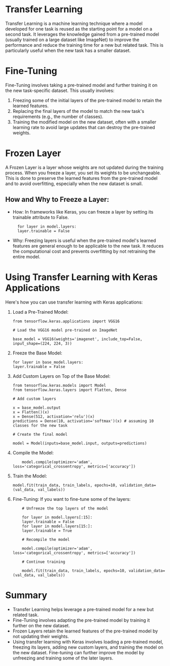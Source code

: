 # Transfer Learning

Transfer Learning is a machine learning technique where a model developed for one task is reused as the starting point for a model on a second task. It leverages the knowledge gained from a pre-trained model (usually trained on a large dataset like ImageNet) to improve the performance and reduce the training time for a new but related task. This is particularly useful when the new task has a smaller dataset.

# Fine-Tuning

Fine-Tuning involves taking a pre-trained model and further training it on the new task-specific dataset. This usually involves:

1. Freezing some of the initial layers of the pre-trained model to retain the learned features.
2. Replacing the final layers of the model to match the new task's requirements (e.g., the number of classes).
3. Training the modified model on the new dataset, often with a smaller learning rate to avoid large updates that can destroy the pre-trained weights.

# Frozen Layer

A Frozen Layer is a layer whose weights are not updated during the training process. When you freeze a layer, you set its weights to be unchangeable. This is done to preserve the learned features from the pre-trained model and to avoid overfitting, especially when the new dataset is small.

## How and Why to Freeze a Layer:

- How: In frameworks like Keras, you can freeze a layer by setting its trainable attribute to False.

        for layer in model.layers:
        layer.trainable = False

- Why: Freezing layers is useful when the pre-trained model's learned features are general enough to be applicable to the new task. It reduces the computational cost and prevents overfitting by not retraining the entire model.

# Using Transfer Learning with Keras Applications

Here's how you can use transfer learning with Keras applications:

1.  Load a Pre-Trained Model:

        from tensorflow.keras.applications import VGG16

        # Load the VGG16 model pre-trained on ImageNet

        base_model = VGG16(weights='imagenet', include_top=False, input_shape=(224, 224, 3))

2.  Freeze the Base Model:

        for layer in base_model.layers:
        layer.trainable = False

3.  Add Custom Layers on Top of the Base Model:

        from tensorflow.keras.models import Model
        from tensorflow.keras.layers import Flatten, Dense

        # Add custom layers

        x = base_model.output
        x = Flatten()(x)
        x = Dense(512, activation='relu')(x)
        predictions = Dense(10, activation='softmax')(x) # assuming 10 classes for the new task

        # Create the final model

        model = Model(inputs=base_model.input, outputs=predictions)

4.  Compile the Model:

            model.compile(optimizer='adam', loss='categorical_crossentropy', metrics=['accuracy'])

5.  Train the Model:

        model.fit(train_data, train_labels, epochs=10, validation_data=(val_data, val_labels))

6.  Fine-Tuning:
    If you want to fine-tune some of the layers:

            # Unfreeze the top layers of the model

            for layer in model.layers[:15]:
            layer.trainable = False
            for layer in model.layers[15:]:
            layer.trainable = True

            # Recompile the model

            model.compile(optimizer='adam', loss='categorical_crossentropy', metrics=['accuracy'])

            # Continue training

            model.fit(train_data, train_labels, epochs=10, validation_data=(val_data, val_labels))

# Summary

- Transfer Learning helps leverage a pre-trained model for a new but related task.
- Fine-Tuning involves adapting the pre-trained model by training it further on the new dataset.
- Frozen Layers retain the learned features of the pre-trained model by not updating their weights.
- Using transfer learning with Keras involves loading a pre-trained model, freezing its layers, adding new custom layers, and training the model on the new dataset. Fine-tuning can further improve the model by unfreezing and training some of the later layers.
